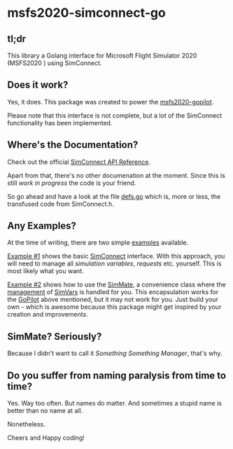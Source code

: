 # msfs2020-simconnect-go

## tl;dr

This library a Golang interface for Microsoft Flight Simulator 2020 (MSFS2020 ) using SimConnect.

## Does it work?

Yes, it does. This package was created to power the [msfs2020-gopilot](https://github.com/grumpypixel/msfs2020-gopilot).

Please note that this interface is not complete, but a lot of the SimConnect functionality has been implemented.

## Where's the Documentation?

Check out the official [SimConnect API Reference](https://docs.flightsimulator.com/html/index.htm#t=Programming_Tools%2FSimConnect%2FSimConnect_API_Reference.htm).

Apart from that, there's no other documenation at the moment. Since this is still *work in progress* the code is your friend.

So go ahead and have a look at the file [defs.go](https://github.com/grumpypixel/msfs2020-simconnect-go/blob/main/simconnect/defs.go) which is, more or less, the transfused code from SimConnect.h.

## Any Examples?

At the time of writing, there are two simple [examples](https://github.com/grumpypixel/msfs2020-simconnect-go/tree/main/examples) available.

[Example #1](https://github.com/grumpypixel/msfs2020-simconnect-go/blob/main/examples/01_simconnect/main.go) shows the basic [SimConnect](https://github.com/grumpypixel/msfs2020-simconnect-go/blob/main/simconnect/simconnect.go) interface. With this approach, you will need to manage all *simulation variables*, *requests* etc. yourself. This is most likely what you want.

[Example #2](https://github.com/grumpypixel/msfs2020-simconnect-go/blob/main/examples/02_simmate/main.go) shows how to use the [SimMate](https://github.com/grumpypixel/msfs2020-simconnect-go/blob/main/simconnect/simmate.go), a convenience class where the [management](https://github.com/grumpypixel/msfs2020-simconnect-go/blob/main/simconnect/simvar_manager.go) of [SimVars](https://github.com/grumpypixel/msfs2020-simconnect-go/blob/main/simconnect/simvar.go) is handled for you. This encapsulation works for the [GoPilot](https://github.com/grumpypixel/msfs2020-gopilot) above mentioned, but it may not work for you. Just build your own - which is awesome because this package might get inspired by your creation and improvements.

## SimMate? Seriously?

Because I didn't want to call it *Something* *Something* *Manager*, that's why.

## Do you suffer from naming paralysis from time to time?

Yes. Way too often. But names do matter. And sometimes a stupid name is better than no name at all.

Nonetheless.

Cheers and Happy coding!



